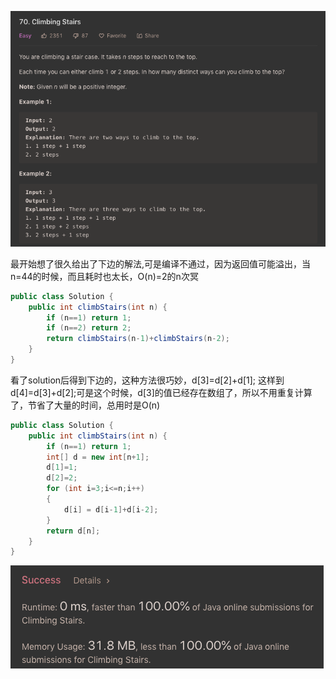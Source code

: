 ![GitHub Logo](/image/70.1.png)

最开始想了很久给出了下边的解法,可是编译不通过，因为返回值可能溢出，当n=44的时候，而且耗时也太长，O(n)=2的n次冥
```java
public class Solution {
    public int climbStairs(int n) {
        if (n==1) return 1;
        if (n==2) return 2;
        return climbStairs(n-1)+climbStairs(n-2);
    }
}
```


看了solution后得到下边的，这种方法很巧妙，d[3]=d[2]+d[1];
这样到d[4]=d[3]+d[2];可是这个时候，d[3]的值已经存在数组了，所以不用重复计算了，节省了大量的时间，总用时是O(n)
```java
public class Solution {
    public int climbStairs(int n) {
        if (n==1) return 1;
        int[] d = new int[n+1];
        d[1]=1;
        d[2]=2;
        for (int i=3;i<=n;i++)
        {
            d[i] = d[i-1]+d[i-2];
        }
        return d[n];
    }
}
```

![GitHub Logo](/image/70.png)